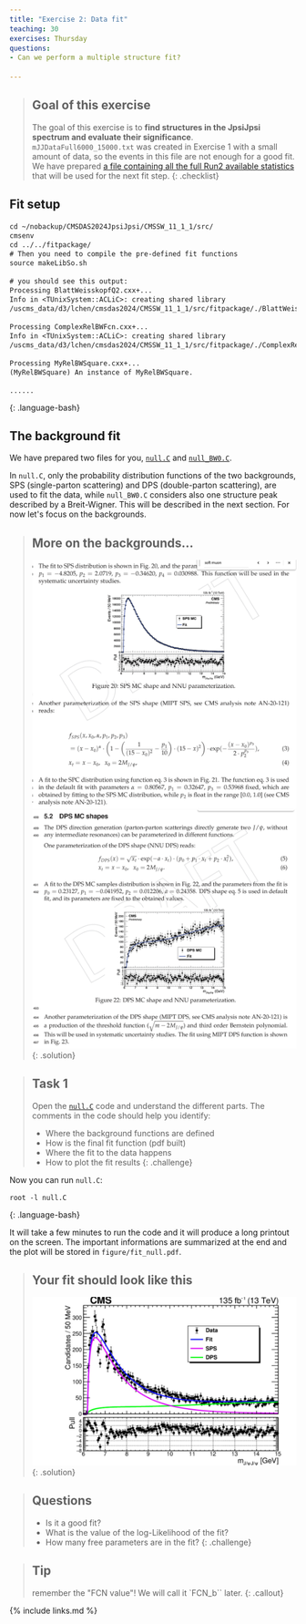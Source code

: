 ```yaml
---
title: "Exercise 2: Data fit"
teaching: 30
exercises: Thursday
questions:
- Can we perform a multiple structure fit?

---
```

> ## Goal of this exercise
> The goal of this exercise is to **find structures in the JpsiJpsi spectrum and evaluate their significance**.
> `mJJDataFull6000_15000.txt` was created in Exercise 1 with a small amount of data, so the events in this file are not enough for a good fit. We have prepared [a file containing all the full Run2 available statistics](https://github.com/IreneZoi/DAS2024JpsiJpsi/blob/exercise/fullrun2data/mJJDataFull6000_15000.txt) that will be used for the next fit step.
{: .checklist}



## Fit setup
~~~
cd ~/nobackup/CMSDAS2024JpsiJpsi/CMSSW_11_1_1/src/
cmsenv
cd ../../fitpackage/
# Then you need to compile the pre-defined fit functions
source makeLibSo.sh

# you should see this output:
Processing BlattWeisskopfQ2.cxx+...
Info in <TUnixSystem::ACLiC>: creating shared library /uscms_data/d3/lchen/cmsdas2024/CMSSW_11_1_1/src/fitpackage/./BlattWeisskopfQ2_cxx.so

Processing ComplexRelBWFcn.cxx+...
Info in <TUnixSystem::ACLiC>: creating shared library /uscms_data/d3/lchen/cmsdas2024/CMSSW_11_1_1/src/fitpackage/./ComplexRelBWFcn_cxx.so

Processing MyRelBWSquare.cxx+...
(MyRelBWSquare) An instance of MyRelBWSquare.

......
~~~
{: .language-bash}

## The background fit

We have prepared two files for you, [`null.C`](https://github.com/IreneZoi/DAS2024JpsiJpsi/blob/exercise/fitpackage/null.C) and [`null_BW0.C`](https://github.com/IreneZoi/DAS2024JpsiJpsi/blob/exercise/fitpackage/null_BW0.C). 

In `null.C`, only the probability distribution functions of the two backgrounds, SPS (single-parton scattering) and DPS (double-parton scattering), are used to fit the data, while `null_BW0.C` considers also one structure peak described by a Breit-Wigner. This will be described in the next section. For now let's focus on the backgrounds.

> ## More on the backgrounds...
> <a href="../files/SPS.png"><img src = "../files/SPS.png" alt="SPS" width ="500"></a>
> <a href="../files/DPS.png"><img src = "../files/DPS.png" alt="DPS" width ="500"></a>
{: .solution}

> ## Task 1
> Open the [`null.C`](https://github.com/IreneZoi/DAS2024JpsiJpsi/blob/exercise/fitpackage/null.C) code and understand the different parts. The comments in the code should help you identify:
> - Where the background functions are defined
> - How is the final fit function (pdf built)
> - Where the fit to the data happens
> - How to plot the fit results
{: .challenge}

Now you can run `null.C`:
~~~
root -l null.C 
~~~
{: .language-bash}

It will take a few minutes to run the code and it will produce a long printout on the screen. The important informations are summarized at the end and the plot will be stored in `figure/fit_null.pdf`.

> ## Your fit should look like this
> <a href="../files/null.pdf"><img src = "../files/null.pdf" alt="SPS" width ="500"></a>
{: .solution}

> ## Questions 
> - Is it a good fit? 
> - What is the value of the log-Likelihood of the fit? 
> - How many free parameters are in the fit?
{: .challenge}

> ## Tip
> remember the "FCN value"! We will call it `FCN_b`` later.
{: .callout}

 {% include links.md %}